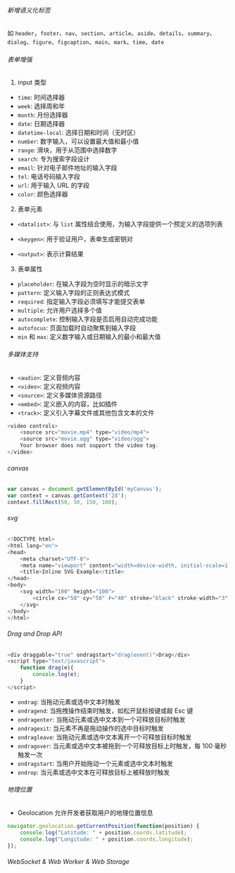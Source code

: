###### 新增语义化标签

如 `header`，`footer`、`nav`、`section`、`article`、`aside`、`details`、`summary`、`dialog`、`figure`、`figcaption`、`main`、`mark`、`time`、`date`

###### 表单增强

1. input 类型

- `time`: 时间选择器
- `week`: 选择周和年
- `month`: 月份选择器
- `date`: 日期选择器
- `datetime-local`: 选择日期和时间（无时区）
- `number`: 数字输入，可以设置最大值和最小值
- `range`: 滑块，用于从范围中选择数字
- `search`: 专为搜索字段设计
- `email`: 针对电子邮件地址的输入字段
- `tel`: 电话号码输入字段
- `url`: 用于输入 URL 的字段
- `color`: 颜色选择器

2. 表单元素

- `<datalist>`: 与 `list` 属性结合使用，为输入字段提供一个预定义的选项列表
* `<keygen>`: 用于验证用户，表单生成密钥对
- `<output>`: 表示计算结果

3. 表单属性

- `placeholder`: 在输入字段为空时显示的暗示文字
- `pattern`: 定义输入字段的正则表达式模式
- `required`: 指定输入字段必须填写才能提交表单
- `multiple`: 允许用户选择多个值
- `autocomplete`: 控制输入字段是否启用自动完成功能
- `autofocus`: 页面加载时自动聚焦到输入字段
- `min` 和 `max`: 定义数字输入或日期输入的最小和最大值

###### 多媒体支持

- `<audio>`: 定义音频内容
- `<video>`: 定义视频内容
- `<source>`: 定义多媒体资源路径
- `<embed>`: 定义嵌入的内容，比如插件
- `<track>`: 定义引入字幕文件或其他包含文本的文件

```JavaScript
<video controls>
    <source src="movie.mp4" type="video/mp4">
    <source src="movie.ogg" type="video/ogg">
    Your browser does not support the video tag.
</video>
```

###### canvas 

```JavaScript
var canvas = document.getElementById('myCanvas');
var context = canvas.getContext('2d');
context.fillRect(50, 50, 150, 100);
```

###### svg

```JavaScript
<!DOCTYPE html>
<html lang="en">
<head>
    <meta charset="UTF-8">
    <meta name="viewport" content="width=device-width, initial-scale=1.0">
    <title>Inline SVG Example</title>
</head>
<body>
    <svg width="100" height="100">
        <circle cx="50" cy="50" r="40" stroke="black" stroke-width="3" fill="red" />
    </svg>
</body>
</html>
```

###### Drag and Drop API

```JavaScript
<div draggable="true" ondragstart="drag(event)">Drag</div>
<script type="text/javascript">
    function drag(e){
        console.log(e);
    }
</script>
```

- `ondrag`: 当拖动元素或选中文本时触发
- `ondragend`: 当拖拽操作结束时触发，如松开鼠标按键或敲 Esc 键
- `ondragenter`: 当拖动元素或选中文本到一个可释放目标时触发
- `ondragexit`: 当元素不再是拖动操作的选中目标时触发
- `ondragleave`: 当拖动元素或选中文本离开一个可释放目标时触发
- `ondragover`: 当元素或选中文本被拖到一个可释放目标上时触发，每 100 毫秒触发一次
- `ondragstart`: 当用户开始拖动一个元素或选中文本时触发
- `ondrop`: 当元素或选中文本在可释放目标上被释放时触发

###### 地理位置

- Geolocation 允许开发者获取用户的地理位置信息

```JavaScript
navigator.geolocation.getCurrentPosition(function(position) {
    console.log("Latitude: " + position.coords.latitude);
    console.log("Longitude: " + position.coords.longitude);
});
```

###### WebSocket & Web Worker & Web Storage
